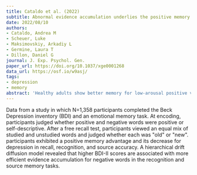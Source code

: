 ```yaml
---
title: Cataldo et al. (2022)
subtitle: Abnormal evidence accumulation underlies the positive memory deficit in depression.
date: 2022/08/10
authors:
- Cataldo, Andrea M
- Scheuer, Luke
- Maksimovskiy, Arkadiy L
- Germine, Laura T
- Dillon, Daniel G
journal: J. Exp. Psychol. Gen.
paper_url: https://doi.org/10.1037/xge0001268
data_url: https://osf.io/w9asj/
tags:
- depression
- memory
abstract: 'Healthy adults show better memory for low-arousal positive versus negative stimuli, but depression compromises this positive memory advantage. Existing studies are limited by small samples or analyses that provide limited insight into underlying mechanisms. Our study addresses these concerns by using a multistaged analysis, including diffusion modeling, to identify precise psychological processes underlying the positive memory advantage and its disruption by depression in a large sample. A total of 1,358 participants completed the BDI-II (Beck et al., 1996) and an emotional memory task. At encoding, participants judged whether positive and negative words were positive or self-descriptive. After a free recall test, participants viewed an equal mix of studied and unstudied words and judged whether each was old or new; if judged old, they indicated whether the study source was a valence or self-reference judgment. We replicate the positive memory advantage and its decrease in depression in recall, recognition, and source accuracy. The hierarchical drift diffusion model (HDDM; Wiecki et al., 2013) revealed that higher BDI-II scores are associated with more efficient evidence accumulation for negative words in the recognition and source memory tasks. By contrast, evidence accumulation for positive words is unaffected by BDI-II during the recognition task but becomes less efficient with increased BDI-II during the source memory task. In conclusion, in a well-controlled design with a large sample, we find that depression reduces the positive memory advantage. HDDM analyses suggest that this reflects differential effects of depression on the speed of evidence accumulation during the retrieval of positive versus negative memories. (PsycInfo Database Record (c) 2023 APA, all rights reserved).'
---
```


Data from a study in which N=1,358 participants completed the Beck Depression inventory (BDI) and an emotional memory task. At encoding, participants judged whether positive and negative words were positive or self-descriptive. After a free recall test, participants viewed an equal mix of studied and unstudied words and judged whether each was "old" or "new". participants exhibited a positive memory advantage and its decrease for depression in recall, recognition, and source accuracy. A hierarchical drift diffusion model revealed that higher BDI-II scores are associated with more efficient evidence accumulation for negative words in the recognition and source memory tasks.
